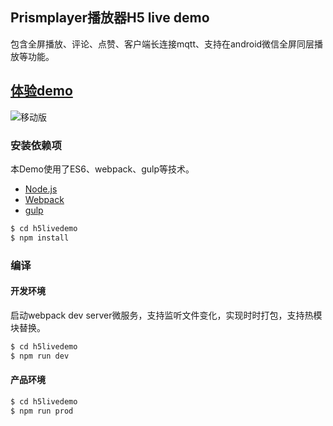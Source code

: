 ## Prismplayer播放器H5 live demo

包含全屏播放、评论、点赞、客户端长连接mqtt、支持在android微信全屏同层播放等功能。

## [体验demo](https://player.alicdn.com/prismplayer/)


![移动版](https://player.alicdn.com/prismplayer/img/h5livedemo.png)  

### 安装依赖项

本Demo使用了ES6、webpack、gulp等技术。

 - [Node.js](https://nodejs.org/en/)
 - [Webpack](http://webpack.github.io) 
 - [gulp](https://gulpjs.com)

```sh
$ cd h5livedemo
$ npm install
```

### 编译

#### 开发环境

启动webpack dev server微服务，支持监听文件变化，实现时时打包，支持热模块替换。

```sh
$ cd h5livedemo
$ npm run dev
```

#### 产品环境

```sh
$ cd h5livedemo
$ npm run prod
```

